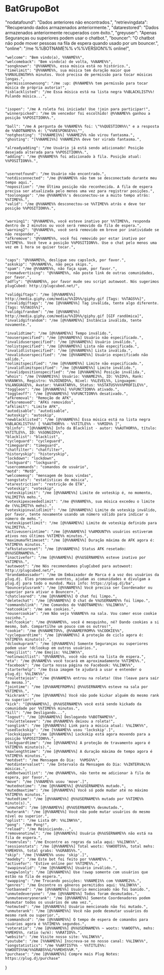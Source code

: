 # BatGrupoBot
"nodatafound": "Dados anteriores não encontrados.",
    "retrievingdata": "Recuperando dados armazenados anteriormente.",
    "datarestored": "Dados armazenados anteriormente recuperados com êxito.",
    "greyuser": "Apenas Seguranças ou superiores podem usar o chatbot.",
    "bouncer": "O chatbot não pode mover pessoas na fila de espera quando usado por um bouncer.",
    "online": "/me %%BOTNAME%% v%%VERSION%% online!",


    "welcome": "Bem vindo(a), %%NAME%%",
    "welcomeback": "Bem vindo(a) de volta, %%NAME%%",
    "songknown": "@%%NAME%%, essa música está no histórico.",
    "timelimit": "@%%NAME%%, sua música tem duração maior que %%MAXLENGTH%% minutos. Você precisa de permissão para tocar músicas longas.",
    "permissionownsong": "/me :up: @%%NAME%% tem permissão para tocar música de própria autoria!",
    "isblacklisted": "/me Essa música está na lista negra %%BLACKLIST%%! Pulando música...",


    "isopen": "/me A roleta foi iniciada! Use !join para participar!",
    "winnerpicked": "/me Um vencedor foi escolhido! @%%NAME%% ganhou a posição %%POSITION%%.",
    
    "ball": "/me A pergunta de %%NAME%% foi: \"%%QUESTION%%\" e a resposta de %%BOTNAME%% é: \"%%RESPONSE%%\"",
    "notghosting": "[%%NAME1%%] %%NAME2%% não virou fantasma.",
    "ghosting": "[%%NAME1%%] %%NAME2%% deve ter virado fantasma.",

    "alreadyadding": "/me Usuário já está sendo adicionado! Posição desejada alterada para %%POSITION%%.",
    "adding": "/me @%%NAME%% foi adicionado à fila. Posição atual: %%POSITION%%.",


    "usernotfound": "/me Usuário não encontrado.",
    "notdisconnected": "/me @%%NAME%% não tem se desconectado durante meu tempo aqui.",
    "noposition": "/me Última posição não reconhecida. A fila de espera precisa ser atualizada pelo menos uma vez para registrar posições.",
    "toolongago": "/me @%%NAME%%'s desconectou-se a muito tempo atrás: %%TIME%%.",
    "valid": "/me @%%NAME%% desconectou-se %%TIME%% atrás e deve ter posição %%POSITION%%.",


    "warning1": "@%%NAME%%, você esteve inativo por %%TIME%%, responda dentro de 2 minutos ou você será removido da fila de espera.",
    "warning2": "@%%NAME%%, você será removido em breve por inatividade se não responder.",
    "afkremove": "@%%NAME%%, você foi removido por estar inativo por %%TIME%%. Você teve a posição %%POSITION%%. Use o chat pelo menos uma vez em 1 hora se quiser tocar.",


    "caps": "@%%NAME%%, desligue seu capslock, por favor.",
    "askskip": "@%%NAME%%, não peça skips.",
    "spam": "/me @%%NAME%%, não faça spam, por favor.",
    "roomadvertising": "@%%NAME%%, não poste link de outras comunidades, por favor.",
    "adfly": "@%%NAME%%, por favor mude seu script autowoot. Nós sugerimos plugCubed: http://plugcubed.net/",

    "validgiftags": "/me [@%%NAME%%] http://media.giphy.com/media/%%ID%%/giphy.gif [Tags: %%TAGS%%]",
    "invalidgiftags": "/me [@%%NAME%%] Tag inválida, tente algo diferente. [Tags: %%TAGS%%]",
    "validgifrandom": "/me [@%%NAME%%] http://media.giphy.com/media/%%ID%%/giphy.gif [GIF randômica]",
    "invalidgifrandom": "/me [@%%NAME%%] Instância inválida, tente novamente.",

    "invalidtime": "/me [@%%NAME%%] Tempo inválido.",
    "nouserspecified": "/me [@%%NAME%%] Usuário não especificado.",
    "invaliduserspecified": "/me [@%%NAME%%] Usuário inválido.",
    "nolistspecified": "/me [@%%NAME%%] Lista não especificada.",
    "invalidlistspecified": "/me [@%%NAME%%] Lista inválida.",
    "novaliduserspecified": "/me [@%%NAME%%] Usuário especificado não válido.",
    "nolimitspecified": "/me [@%%NAME%%] Limite não especificado.",
    "invalidlimitspecified": "/me [@%%NAME%%] Limite inválido.",
    "invalidpositionspecified": "/me [@%%NAME%%] Posição inválida.",
    "whois": "/me [%%NAME1%%] Usuário: %%NAME2%%, ID: %%ID%%, Rank: %%RANK%%, Registro: %%JOINED%%, Nível: %%LEVEL%%, Linguagem: %%LANGUAGE%%, Avatar: %%AVATAR%%, Status: %%STATUS%%%%PROFILE%%",
    "toggleon": "/me [@%%NAME%%] %%FUNCTION%% ativado.",
    "toggleoff": "/me [@%%NAME%%] %%FUNCTION%% desativado.",
    "afkremoval": "Remoção de AFK",
    "afksremoved": "AFKs removidos",
    "afklimit": "Limite AFK",
    "autodisable": "autodisable",
    "autoskip": "autoskip",
    "newblacklisted": "/me [@%%NAME%%] Essa música está na lista negra %%BLACKLIST%%! [ %%AUTHOR%% - %%TITLE%% - %%MID%% ]",
    "blinfo": "[@%%NAME%%] Info da Blacklist - autor: %%AUTHOR%%, título: %%TITLE%%, ID: %%SONGID%%",
    "blacklist": "blacklist",
    "cycleguard": "cycleguard",
    "timeguard": "timeguard",
    "chatfilter": "chatfilter",
    "historyskip": "historyskip",
    "lockdown": "lockdown",
    "lockguard": "lockguard",
    "usercommands": "comandos de usuário",
    "motd": "MotD",
    "welcomemsg": "mensagem de boas vindas",
    "songstats": "estatísticas de música",
    "etarestriction": "restrição de ETA",
    "voteskip": "voteskip",
    "voteskiplimit": "/me [@%%NAME%%] Limite de voteskip é, no momento, %%LIMIT%% mehs.",
    "voteskipexceededlimit": "/me @%%NAME%%, sua música excedeu o limite de (%%LIMIT%% mehs).",
    "voteskipinvalidlimit": "/me [@%%NAME%%] Limite de voteskip inválido, por favor, tente novamente usando um número válido para indicar o número de mehs.",
    "voteskipsetlimit": "/me [@%%NAME%%] Limite de voteskip definido para %%LIMIT%%.",
    "activeusersintime": "/me [@%%NAME%%] %%AMOUNT%% usuários estiveram ativos nos últimos %%TIME%% minutos.",
    "maximumafktimeset": "/me [@%%NAME%%] Duração máxima de AFK agora é: %%TIME%% minutos.",
    "afkstatusreset": "/me [@%%NAME%%] Status AFK resetado: @%%USERNAME%%.",
    "inactivefor": "/me [@%%NAME%%] @%%USERNAME%% esteve inativo por %%TIME%%.",
    "autowoot": "/me Nós recomendamos plugCubed para autowoot: http://plugcubed.net/",
    "brandambassador": "/me Um Embaixador de Marca é a voz dos usuários da plug.dj. Eles promovem eventos, ajudam as comunidades e divulgam a plug.dj para todo o mundod. Mais info: https://plug.dj/ba",
    "bouncerplusrank": "/me [@%%NAME%%] Você precisa ser Coordenador ou superior para ativar o Bouncer+.",
    "chatcleared": "/me [@%%NAME%%] O chat foi limpo.",
    "deletechat": "/me [@%%NAME%%] O chat de %%USERNAME%% foi limpo.",
    "commandslink": "/me Comandos do %%BOTNAME%%: %%LINK%%",
    "eatcookie": "/me ama cookies.",
    "nousercookie": "/em Não vejo %%NAME%% na sala. Vou comer esse cookie sozinho.",
    "selfcookie": "/me @%%NAME%%, você é mesquinho, né? Dando cookies a si mesmo, bah. Compartilhe um pouco com os outros!",
    "cookie": "/me @%%NAMETO%%, @%%NAMEFROM%% %%COOKIE%%",
    "cycleguardtime": "/me [@%%NAME%%] A proteção de ciclo agora é: %%TIME%% minuto(s).",
    "dclookuprank": "/me [@%%NAME%%] Somente Seguranças ou superiores podem usar !dclookup em outros usuários.",
    "emojilist": "/me Emojis: %%LINK%%",
    "notinwaitlist": "@%%NAME%%, você não está na lista de espera.",
    "eta": "/me @%%NAME%% você tocará em aproximadamente %%TIME%%.",
    "facebook": "/me Curta nossa página no Facebook: %%LINK%%",
    "starterhelp": "/me Essa imagem te ajudará a usar e entender o plug.dj: %%LINK%%",
    "roulettejoin": "/me @%%NAME%% entrou na roleta! (Use !leave para sair da mesma.)",
    "jointime": "/me [@%%NAMEFROM%%] @%%USERNAME%% esteve na sala por %%TIME%%.",
    "kickrank": "/me [@%%NAME%%] Você não pode kickar alguém do mesmo rank ou superior!",
    "kick": "[@%%NAME%%], @%%USERNAME%% você está sendo kickado da comunidade por %%TIME%% minutos.",
    "kill": "/me Desligando...",
    "logout": "/me [@%%NAME%%] Deslogando %%BOTNAME%%",
    "rouletteleave": "/me @%%NAME%% deixou a roleta!",
    "songlink": "/me [@%%NAME%%] Link para a música atual: %%LINK%%",
    "usedlockskip": "/me [%%NAME%% usou 'lockskip'.]",
    "lockskippos": "/me [@%%NAME%%] Lockskip está agora movendo para a posição %%POSITION%%.",
    "lockguardtime": "/me [@%%NAME%%] A proteção de travamento agora é %%TIME%% minuto(s).",
    "maxlengthtime": "/me [@%%NAME%%] A duração máxima de tempo agora é %%TIME%% minutos.",
    "motdset": "/me Mensagem do Dia:  %%MSG%%",
    "motdintervalset": "/me Intervalo da Mensagem do Dia: %%INTERVAL%% músicas.",
    "addbotwaitlist": "/me @%%NAME%%, não tente me adicionar à fila de espera, por favor.",
    "move": "/me [%%NAME%% usou 'move'.]",
    "mutednotime": "/me [@%%NAME%%] @%%USERNAME%% mutado.",
    "mutedmaxtime": "/me [@%%NAME%%] Você só pode mudar até no máximo %%TIME%% minutos.",
    "mutedtime": "/me [@%%NAME%%] @%%USERNAME%% mutado por %%TIME%% minuto(s).",
    "unmuted": "/me [@%%NAME%%] @%%USERNAME%% desmutado.",
    "muterank": "/me [@%%NAME%%] Você não pode mutar usuários do mesmo nível ou superior.",
    "oplist": "/me Lista OP: %%LINK%%",
    "pong": "/me Pong!",
    "reload": "/me Reiniciando...",
    "removenotinwl": "/me [@%%NAME%%] Usuário @%%USERNAME%% não está na fila de espera.",
    "roomrules": "/me Encontre as regras da sala aqui: %%LINK%%",
    "sessionstats": "/me [@%%NAME%%] Total woots: %%WOOTS%%, total mehs: %%MEHS%%, total grabs: %%GRABS%%.",
    "skip": "/me [%%NAME%% usou 'skip'.]",
    "madeby": "/me Este bot foi feito por %%NAME%%.",
    "activefor": "Estive online por %%TIME%%.",
    "swapinvalid": "/me [@%%NAME%%] Usuário inválido.",
    "swapwlonly": "/me [@%%NAME%%] Use !swap somente com usuários que estão na fila de espera.",
    "swapping": "/me Trocando posições: %%NAME1%% com %%NAME2%%.",
    "genres": "/me Encontre os gêneros permitidos aqui: %%LINK%%",
    "notbanned": "/me [@%%NAME%%] Usuário mencionado não foi banido.",
    "unmutedeveryone": "/me [@%%NAME%%] Todos foram desmutados.",
    "unmuteeveryonerank": "/me [@%%NAME%%] Somente Coordenadores podem desmutar todos os usuários de uma vez.",
    "notmuted": "/me [@%%NAME%%] Usuário mencionado não foi mutado.",
    "unmuterank": "/me [@%%NAME%%] Você não pode desmutar usuários do mesmo rank ou superior.",
    "commandscd": "/me [@%%NAME%%] O tempo de espera de comandos para usuários agora é %%TIME%% segundos.",
    "voteratio": "/me [@%%NAME%%] @%%USERNAME%% ~ woots: %%WOOT%%, mehs: %%MEHS%%, ratio (w/m): %%RATIO%%.",
    "website": "/me Visite nosso site: %%LINK%%",
    "youtube": "/me [%%NAME%%] Inscreva-se no nosso canal: %%LINK%%",
    "songstatistics": "/me %%ARTIST%% - %%TITLE%%: %%WOOTS%%W/%%GRABS%%G/%%MEHS%%M.",
    "purchase": "/me [@%%NAME%%] Compre mais Plug Notes: https://plug.dj/purchase"
}

